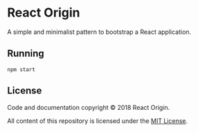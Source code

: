 # React Origin

A simple and minimalist pattern to bootstrap a React application.

## Running

```
npm start
```

## License

Code and documentation copyright © 2018 React Origin.

All content of this repository is licensed under the [MIT License](https://github.com/DiegoLopesLima/ract-origin/blob/master/LICENSE.md).
